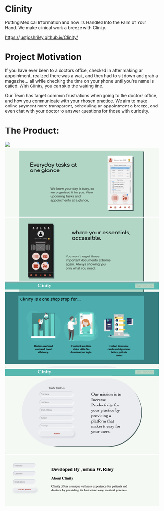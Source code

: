# Clinity
Putting Medical Information and how its Handled Into the Palm of Your Hand. We make clinical work a breeze with Clinity.

 https://justjoshriley.github.io/Clinity/

# Project Motivation

If you have ever been to a doctors office, checked in after making an appointment,
realized there was a wait, and then had to sit down and grab a magazine... all while checking
the time on your phone until you're name is called. With Clinity, you can skip the waiting line. 

Our Team has target common frustrations when going to the doctors office, and how you communicate with
your chosen practice. We aim to make online payment more transparent, scheduling an appointment a breeze,
and even chat with your doctor to answer questions for those with curiosity.

# The Product:
<img src=".https://github.com/JustJoshRiley/Clinity/blob/main/resources/images/Screen%20Shot%202020-10-18%20at%205.19.27%20PM.png">

<img src="https://github.com/JustJoshRiley/Clinity/blob/main/resources/images/Screen%20Shot%202020-10-18%20at%205.19.42%20PM.png">

<img src="https://github.com/JustJoshRiley/Clinity/blob/main/resources/images/Screen%20Shot%202020-10-18%20at%205.19.53%20PM.png">

<img src="https://github.com/JustJoshRiley/Clinity/blob/main/resources/images/Screen%20Shot%202020-10-18%20at%205.20.07%20PM.png">

<img src="https://github.com/JustJoshRiley/Clinity/blob/main/resources/images/Screen%20Shot%202020-10-18%20at%205.20.21%20PM.png">

<img src="https://github.com/JustJoshRiley/Clinity/blob/main/resources/images/Screen%20Shot%202020-10-18%20at%205.20.29%20PM.png">
